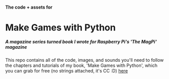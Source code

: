 #### The code + assets for 
# Make Games with Python
##### A magazine series turned book I wrote for Raspberry Pi's 'The MagPi' magazine

This repo contains all of the code, images, and sounds you'll need to follow the chapters and tutorials of my book, 'Make Games with Python', which you can grab for free (no strings attached, it's CC :D) [here](https://www.raspberrypi.org/magpi/issues/essentials-games-vol1/)
